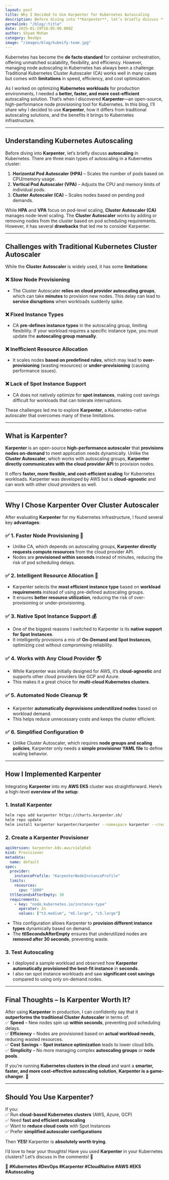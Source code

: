 ```yaml
---
layout: post
title: Why I Decided to Use Karpenter for Kubernetes Autoscaling
description: Before diving into **Karpenter**, let’s briefly discuss **autoscaling** in Kubernetes.
permalink: "/blog/:title"
date: 2025-01-29T16:05:00.000Z
author: Shyam Mohan
category: DevOps
image: "/images/blog/kubeify-team.jpg"
---
```


Kubernetes has become the **de facto standard** for container orchestration, offering unmatched scalability, flexibility, and efficiency. However, managing node autoscaling in Kubernetes has always been a challenge. Traditional Kubernetes Cluster Autoscaler (CA) works well in many cases but comes with **limitations** in speed, efficiency, and cost optimization.  

As I worked on optimizing **Kubernetes workloads** for production environments, I needed a **better, faster, and more cost-efficient** autoscaling solution. That’s when I discovered **Karpenter**—an open-source, high-performance node provisioning tool for Kubernetes. In this blog, I’ll share why I decided to use **Karpenter**, how it differs from traditional autoscaling solutions, and the benefits it brings to Kubernetes infrastructure.  

---

## **Understanding Kubernetes Autoscaling**  

Before diving into **Karpenter**, let’s briefly discuss **autoscaling** in Kubernetes. There are three main types of autoscaling in a Kubernetes cluster:  

1. **Horizontal Pod Autoscaler (HPA)** – Scales the number of pods based on CPU/memory usage.  
2. **Vertical Pod Autoscaler (VPA)** – Adjusts the CPU and memory limits of individual pods.  
3. **Cluster Autoscaler (CA)** – Scales nodes based on pending pod demands.  

While **HPA** and **VPA** focus on pod-level scaling, **Cluster Autoscaler (CA)** manages node-level scaling. The **Cluster Autoscaler** works by adding or removing nodes from the cluster based on pod scheduling requirements. However, it has several **drawbacks** that led me to consider Karpenter.  

---

## **Challenges with Traditional Kubernetes Cluster Autoscaler**  

While the **Cluster Autoscaler** is widely used, it has some **limitations**:  

### ❌ **Slow Node Provisioning**  
- The Cluster Autoscaler **relies on cloud provider autoscaling groups**, which can take **minutes** to provision new nodes. This delay can lead to **service disruptions** when workloads suddenly spike.  

### ❌ **Fixed Instance Types**  
- CA **pre-defines instance types** in the autoscaling group, limiting flexibility. If your workload requires a specific instance type, you must update the **autoscaling group manually**.  

### ❌ **Inefficient Resource Allocation**  
- It scales nodes **based on predefined rules**, which may lead to **over-provisioning** (wasting resources) or **under-provisioning** (causing performance issues).  

### ❌ **Lack of Spot Instance Support**  
- CA does not natively optimize for **spot instances**, making cost savings difficult for workloads that can tolerate interruptions.  

These challenges led me to explore **Karpenter**, a Kubernetes-native autoscaler that overcomes many of these limitations.  

---

## **What is Karpenter?**  

**Karpenter** is an open-source **high-performance autoscaler** that **provisions nodes on-demand** to meet application needs dynamically. Unlike the **Cluster Autoscaler**, which works with autoscaling groups, **Karpenter directly communicates with the cloud provider API** to provision nodes.  

It offers **faster, more flexible, and cost-efficient scaling** for Kubernetes workloads. Karpenter was developed by AWS but is **cloud-agnostic** and can work with other cloud providers as well.  

---

## **Why I Chose Karpenter Over Cluster Autoscaler**  

After evaluating **Karpenter** for my Kubernetes infrastructure, I found several key **advantages**:  

### ✅ **1. Faster Node Provisioning** 🚀  
- Unlike CA, which depends on autoscaling groups, **Karpenter directly requests compute resources** from the cloud provider API.  
- Nodes are **provisioned within seconds** instead of minutes, reducing the risk of pod scheduling delays.  

### ✅ **2. Intelligent Resource Allocation** 🤖  
- Karpenter selects the **most efficient instance type** based on **workload requirements** instead of using pre-defined autoscaling groups.  
- It ensures **better resource utilization**, reducing the risk of over-provisioning or under-provisioning.  

### ✅ **3. Native Spot Instance Support** 💰  
- One of the biggest reasons I switched to Karpenter is its **native support for Spot Instances**.  
- It intelligently provisions a mix of **On-Demand and Spot Instances**, optimizing cost without compromising reliability.  

### ✅ **4. Works with Any Cloud Provider** 🌎  
- While Karpenter was initially designed for AWS, it’s **cloud-agnostic** and supports other cloud providers like GCP and Azure.  
- This makes it a great choice for **multi-cloud Kubernetes clusters**.  

### ✅ **5. Automated Node Cleanup** 🛠️  
- Karpenter **automatically deprovisions underutilized nodes** based on workload demand.  
- This helps reduce unnecessary costs and keeps the cluster efficient.  

### ✅ **6. Simplified Configuration** ⚙️  
- Unlike Cluster Autoscaler, which requires **node groups and scaling policies**, Karpenter only needs a **simple provisioner YAML file** to define scaling behavior.  

---

## **How I Implemented Karpenter**  

Integrating **Karpenter** into my **AWS EKS** cluster was straightforward. Here’s a high-level **overview of the setup**:  

### **1. Install Karpenter**  
```sh
helm repo add karpenter https://charts.karpenter.sh/
helm repo update
helm install karpenter karpenter/karpenter --namespace karpenter --create-namespace
```

### **2. Create a Karpenter Provisioner**  
```yaml
apiVersion: karpenter.k8s.aws/v1alpha5
kind: Provisioner
metadata:
  name: default
spec:
  provider:
    instanceProfile: "KarpenterNodeInstanceProfile"
  limits:
    resources:
      cpu: "1000"
  ttlSecondsAfterEmpty: 30
  requirements:
    - key: "node.kubernetes.io/instance-type"
      operator: In
      values: ["t3.medium", "m5.large", "c5.large"]
```
- This configuration allows Karpenter to **provision different instance types** dynamically based on demand.  
- The **ttlSecondsAfterEmpty** ensures that underutilized nodes are **removed after 30 seconds**, preventing waste.  

### **3. Test Autoscaling**  
- I deployed a sample workload and observed how **Karpenter automatically provisioned the best-fit instance** in **seconds**.  
- I also ran spot instance workloads and saw **significant cost savings** compared to using only on-demand nodes.  

---

## **Final Thoughts – Is Karpenter Worth It?**  

After using **Karpenter** in production, I can confidently say that it **outperforms the traditional Cluster Autoscaler** in terms of:  
✅ **Speed** – New nodes spin up **within seconds**, preventing pod scheduling delays.  
✅ **Efficiency** – Nodes are provisioned based on **actual workload needs**, reducing wasted resources.  
✅ **Cost Savings** – **Spot instance optimization** leads to lower cloud bills.  
✅ **Simplicity** – No more managing complex **autoscaling groups** or **node pools**.  

If you’re running **Kubernetes clusters in the cloud** and want a **smarter, faster, and more cost-effective autoscaling solution**, **Karpenter is a game-changer**. 🚀  

---

## **Should You Use Karpenter?**  

If you:  
✅ Run **cloud-based Kubernetes clusters** (AWS, Azure, GCP)  
✅ Need **fast and efficient autoscaling**  
✅ Want to **reduce cloud costs** with Spot Instances  
✅ Prefer **simplified autoscaler configurations**  

Then **YES!** Karpenter is **absolutely worth trying**.  

I’d love to hear your thoughts! Have you used **Karpenter** in your Kubernetes clusters? Let’s discuss in the comments! 🚀  

🔹 **#Kubernetes #DevOps #Karpenter #CloudNative #AWS #EKS #Autoscaling**
